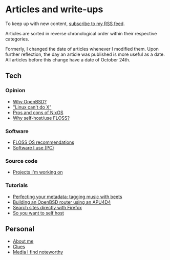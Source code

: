 # Articles and write-ups

To keep up with new content, [subscribe to my RSS feed](/rss.xml).

Articles are sorted in reverse chronological order within their
respective categories.

Formerly, I changed the date of articles whenever I modified them. Upon
further reflection, the day an article was published is more useful as a
date. All articles before this change have a date of October 24th.

## Tech

### Opinion

- [Why OpenBSD?](/why-openbsd.html "2021-03-25")
- ["Linux can't do X"](/linux-cant-do-x.html "2020-11-11")
- [Pros and cons of NixOS](/nixos.html "2020-10-24")
- [Why self-host/use FLOSS?](/why-self-host.html "2020-10-24")

### Software

- [FLOSS OS recommendations](/os.html "2020-10-24")
- [Software I use (PC)](/pc.html "2020-10-24")

### Source code

- [Projects I'm working on](/src/index.html "2020-10-24")

### Tutorials

- [Perfecting your metadata: tagging music with beets](/beets.html "2020-11-05")
- [Building an OpenBSD router using an APU4D4](/openbsd-router.html "2020-10-24")
- [Search sites directly with Firefox](/direct-search-with-firefox.html "2020-10-24")
- [So you want to self host](/self-host-guide.html "2020-10-24")

## Personal

- [About me](/about-me.html "2020-10-24")
- [Clues](/clues.html "2020-10-24")
- [Media I find noteworthy](/media.html "2020-10-24")
